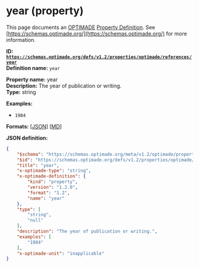 # year (property)

This page documents an [OPTIMADE](https://www.optimade.org/) [Property Definition](https://schemas.optimade.org/#definitions). See [https://schemas.optimade.org/](https://schemas.optimade.org/) for more information.

**ID: [`https://schemas.optimade.org/defs/v1.2/properties/optimade/references/year`](https://schemas.optimade.org/defs/v1.2/properties/optimade/references/year.md)**  
**Definition name:** `year`

**Property name:** year  
**Description:** The year of publication or writing.  
**Type:** string  



**Examples:**

- `1984`

**Formats:** [[JSON](year.json)] [[MD](year.md)]

**JSON definition:**

``` json
{
    "$schema": "https://schemas.optimade.org/meta/v1.2/optimade/property_definition.md",
    "$id": "https://schemas.optimade.org/defs/v1.2/properties/optimade/references/year",
    "title": "year",
    "x-optimade-type": "string",
    "x-optimade-definition": {
        "kind": "property",
        "version": "1.2.0",
        "format": "1.2",
        "name": "year"
    },
    "type": [
        "string",
        "null"
    ],
    "description": "The year of publication or writing.",
    "examples": [
        "1984"
    ],
    "x-optimade-unit": "inapplicable"
}
```